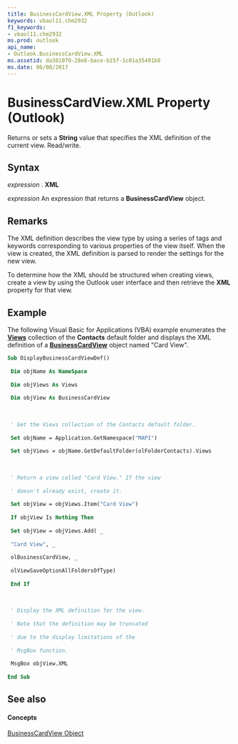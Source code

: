 ```yaml
---
title: BusinessCardView.XML Property (Outlook)
keywords: vbaol11.chm2932
f1_keywords:
- vbaol11.chm2932
ms.prod: outlook
api_name:
- Outlook.BusinessCardView.XML
ms.assetid: da381070-28e8-bace-b15f-1c01a35491b8
ms.date: 06/08/2017
---
```



# BusinessCardView.XML Property (Outlook)

Returns or sets a  **String** value that specifies the XML definition of the current view. Read/write.


## Syntax

 _expression_ . **XML**

 _expression_ An expression that returns a **BusinessCardView** object.


## Remarks

The XML definition describes the view type by using a series of tags and keywords corresponding to various properties of the view itself. When the view is created, the XML definition is parsed to render the settings for the new view.

To determine how the XML should be structured when creating views, create a view by using the Outlook user interface and then retrieve the  **XML** property for that view.


## Example

The following Visual Basic for Applications (VBA) example enumerates the  **[Views](views-object-outlook.md)** collection of the **Contacts** default folder and displays the XML definition of a **[BusinessCardView](businesscardview-object-outlook.md)** object named "Card View".


```vb
Sub DisplayBusinessCardViewDef() 
 
 Dim objName As NameSpace 
 
 Dim objViews As Views 
 
 Dim objView As BusinessCardView 
 
 
 
 ' Get the Views collection of the Contacts default folder. 
 
 Set objName = Application.GetNamespace("MAPI") 
 
 Set objViews = objName.GetDefaultFolder(olFolderContacts).Views 
 
 
 
 ' Return a view called "Card View." If the view 
 
 ' doesn't already exist, create it. 
 
 Set objView = objViews.Item("Card View") 
 
 If objView Is Nothing Then 
 
 Set objView = objViews.Add( _ 
 
 "Card View", _ 
 
 olBusinessCardView, _ 
 
 olViewSaveOptionAllFoldersOfType) 
 
 End If 
 
 
 
 ' Display the XML definition for the view. 
 
 ' Note that the definition may be truncated 
 
 ' due to the display limitations of the 
 
 ' MsgBox function. 
 
 MsgBox objView.XML 
 
End Sub
```


## See also


#### Concepts


[BusinessCardView Object](businesscardview-object-outlook.md)

